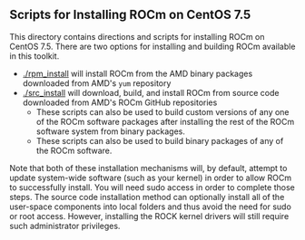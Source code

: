## Scripts for Installing ROCm on CentOS 7.5

This directory contains directions and scripts for installing ROCm on CentOS 7.5.
There are two options for installing and building ROCm available in this toolkit.

- [./rpm_install](rpm_install) will install ROCm from the AMD binary packages downloaded from AMD's `yum` repository
- [./src_install](src_install) will download, build, and install ROCm from source code downloaded from AMD's ROCm GitHub repositories
    - These scripts can also be used to build custom versions of any one of the ROCm software packages after installing the rest of the ROCm software system from binary packages.
    - These scripts can also be used to build binary packages of any of the ROCm software.

Note that both of these installation mechanisms will, by default, attempt to update system-wide software (such as your kernel) in order to allow ROCm to successfully install.
You will need sudo access in order to complete those steps.
The source code installation method can optionally install all of the user-space components into local folders and thus avoid the need for sudo or root access.
However, installing the ROCK kernel drivers will still require such administrator privileges.

